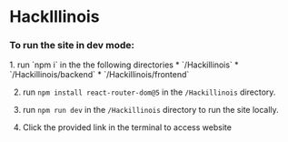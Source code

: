 # HackIllinois

<h3>To run the site in dev mode:</h3> 
1. run `npm i` in the the following directories
    * `/Hackillinois`
    * `/Hackillinois/backend`
    * `/Hackillinois/frontend`

2. run `npm install react-router-dom@5` in the `/Hackillinois` directory.

3. run `npm run dev` in the `/Hackillinois` directory to run the site locally. 

4. Click the provided link in the terminal to access website
